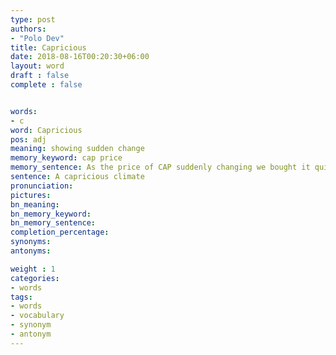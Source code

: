 ```yaml
---
type: post
authors:
- "Polo Dev"
title: Capricious
date: 2018-08-16T00:20:30+06:00
layout: word
draft : false
complete : false


words:
- c
word: Capricious
pos: adj
meaning: showing sudden change
memory_keyword: cap price
memory_sentence: As the price of CAP suddenly changing we bought it quickly.
sentence: A capricious climate
pronunciation:
pictures:
bn_meaning: 
bn_memory_keyword: 
bn_memory_sentence:
completion_percentage:
synonyms:
antonyms:

weight : 1
categories:
- words
tags:
- words
- vocabulary
- synonym
- antonym
---
```

